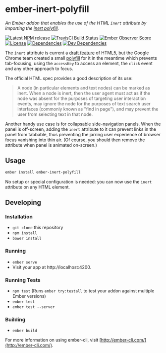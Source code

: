 # ember-inert-polyfill

_An Ember addon that enables the use of the HTML `inert` attribute by importing
the [inert polyfill](https://github.com/GoogleChrome/inert-polyfill)._

[![Latest NPM release][npm-badge]][npm-badge-url]
[![TravisCI Build Status][travis-badge]][travis-badge-url]
[![Ember Observer Score][ember-observer-badge]][ember-observer-badge-url]
[![License][license-badge]][license-badge-url]
[![Dependencies][dependencies-badge]][dependencies-badge-url]
[![Dev Dependencies][devDependencies-badge]][devDependencies-badge-url]

The `inert` attribute is current a [draft feature](https://html.spec.whatwg.org/multipage/interaction.html#inert-subtrees) of HTML5,
but the Google Chrome team created a small [polyfill](https://github.com/GoogleChrome/inert-polyfill) for it in the meantime which
prevents tab-focusing, using the `accessKey` to access an element, the `click` event and
any other approach to focus.

The official HTML spec provides a good description of its use:

> A node (in particular elements and text nodes) can be marked as inert. When a node is inert, then the user agent must act as if the node was absent for the purposes of targeting user interaction events, may ignore the node for the purposes of text search user interfaces (commonly known as "find in page"), and may prevent the user from selecting text in that node.

Another handy use case is for collapsable side-navigation panels.
When the panel is off-screen, adding the `inert` attribute to it can
prevent links in the panel from tabbable, thus preventing the jarring user
experience of browser focus vanishing into thin air. (Of course, you should then
remove the attribute when panel is animated on-screen.)

## Usage

```bash
ember install ember-inert-polyfill
```

No setup or special configuration is needed: you can now use the `inert` attribute on any HTML element.


## Developing

### Installation

* `git clone` this repository
* `npm install`
* `bower install`

### Running

* `ember serve`
* Visit your app at http://localhost:4200.

### Running Tests

* `npm test` (Runs `ember try:testall` to test your addon against multiple Ember versions)
* `ember test`
* `ember test --server`

### Building

* `ember build`

For more information on using ember-cli, visit [http://ember-cli.com/](http://ember-cli.com/).



[npm-badge]: https://img.shields.io/npm/v/ember-inert-polyfill.svg
[npm-badge-url]: https://www.npmjs.com/package/ember-inert-polyfill
[travis-badge]: https://img.shields.io/travis/BrianSipple/ember-inert-polyfill/master.svg?label=TravisCI
[travis-badge-url]: https://travis-ci.org/BrianSipple/ember-inert-polyfill
[ember-observer-badge]: http://emberobserver.com/badges/ember-inert-polyfill.svg
[ember-observer-badge-url]: http://emberobserver.com/addons/ember-inert-polyfill
[license-badge]: https://img.shields.io/npm/l/ember-inert-polyfill.svg
[license-badge-url]: LICENSE.md
[dependencies-badge]: https://img.shields.io/david/BrianSipple/ember-inert-polyfill.svg
[dependencies-badge-url]: https://david-dm.org/BrianSipple/ember-inert-polyfill
[devDependencies-badge]: https://img.shields.io/david/dev/BrianSipple/ember-inert-polyfill.svg
[devDependencies-badge-url]: https://david-dm.org/BrianSipple/ember-inert-polyfill#info=devDependencies
